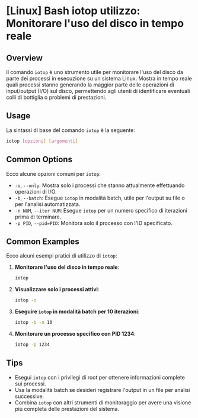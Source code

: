 # [Linux] Bash iotop utilizzo: Monitorare l'uso del disco in tempo reale

## Overview
Il comando `iotop` è uno strumento utile per monitorare l'uso del disco da parte dei processi in esecuzione su un sistema Linux. Mostra in tempo reale quali processi stanno generando la maggior parte delle operazioni di input/output (I/O) sul disco, permettendo agli utenti di identificare eventuali colli di bottiglia o problemi di prestazioni.

## Usage
La sintassi di base del comando `iotop` è la seguente:

```bash
iotop [opzioni] [argomenti]
```

## Common Options
Ecco alcune opzioni comuni per `iotop`:

- `-o`, `--only`: Mostra solo i processi che stanno attualmente effettuando operazioni di I/O.
- `-b`, `--batch`: Esegue `iotop` in modalità batch, utile per l'output su file o per l'analisi automatizzata.
- `-n NUM`, `--iter NUM`: Esegue `iotop` per un numero specifico di iterazioni prima di terminare.
- `-p PID`, `--pid=PID`: Monitora solo il processo con l'ID specificato.

## Common Examples
Ecco alcuni esempi pratici di utilizzo di `iotop`:

1. **Monitorare l'uso del disco in tempo reale**:
   ```bash
   iotop
   ```

2. **Visualizzare solo i processi attivi**:
   ```bash
   iotop -o
   ```

3. **Eseguire `iotop` in modalità batch per 10 iterazioni**:
   ```bash
   iotop -b -n 10
   ```

4. **Monitorare un processo specifico con PID 1234**:
   ```bash
   iotop -p 1234
   ```

## Tips
- Esegui `iotop` con i privilegi di root per ottenere informazioni complete sui processi.
- Usa la modalità batch se desideri registrare l'output in un file per analisi successive.
- Combina `iotop` con altri strumenti di monitoraggio per avere una visione più completa delle prestazioni del sistema.